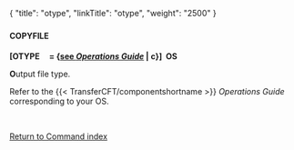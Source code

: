 {
    "title": "otype",
    "linkTitle": "otype",
    "weight": "2500"
}<span id="otype"></span>

### 

#### COPYFILE

**\[OTYPE     = {<u>see
*Operations Guide*</u> | c}\]  OS**

**O**utput file type.

Refer to the  {{< TransferCFT/componentshortname  >}} *Operations Guide* corresponding to your
OS.

 

[Return to Command index](../../)
